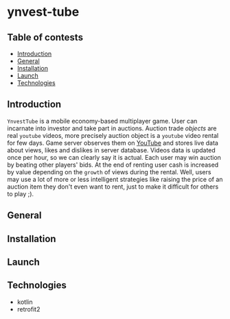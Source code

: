 # ynvest-tube

## Table of contests

- [Introduction](#introduction)
- [General](#general)
- [Installation](#installation)
- [Launch](#launch)
- [Technologies](#technologies)

## Introduction

`YnvestTube` is a mobile economy-based multiplayer game. User can incarnate into investor and take part in auctions.
Auction trade _objects_ are real `youtube` videos, more precisely auction object is a `youtube` video rental for few
days. Game server observes them on [YouTube](https://www.youtube.com) and stores live data about views, likes and
dislikes in server database. Videos data is updated once per hour, so we can clearly say it is actual. Each user may win
auction by beating other players' bids. At the end of renting user cash is increased by value depending on the `growth`
of views during the rental. Well, users may use a lot of more or less intelligent strategies like raising the price of
an auction item they don't even want to rent, just to make it difficult for others to play ;).

## General

## Installation

## Launch

## Technologies

- kotlin
- retrofit2



